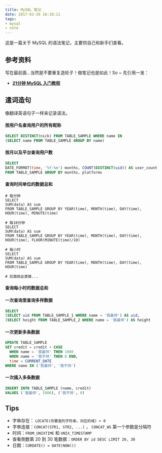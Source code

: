 ```yaml
---
title: MySQL 笔记
date: 2017-03-26 16:10:11
tags:
- mysql
- note
---
```



这是一篇关于 MySQL 的语法笔记，主要供自己和新手们查看。
<!-- more -->

## 参考资料

写在最前面...当然是不要重复造轮子！做笔记也是如此！So ~ 先引用一发：

- **[21分钟 MySQL 入门教程](http://www.cnblogs.com/mr-wid/archive/2013/05/09/3068229.html)**

## 遣词造句

像翻译英语句子一样来记录语法。

#### 按用户名查询用户的所有昵称

```sql
SELECT DISTINCT(nick) FROM TABLE_SAMPLE WHERE name IN
(SELECT name FROM TABLE_SAMPLE GROUP BY name)
```

#### 按月以及平台查询用户数

```sql
SELECT
DATE_FORMAT(time, '%Y-%m') months, COUNT(DISTINCT(uid)) AS user_count
FROM TABLE_SAMPLE GROUP BY months, platforms
```

#### 查询时间单位的数据总和

```mysql
# 每分钟
SELECT
SUM(data) AS sum
FROM TABLE_SAMPLE GROUP BY YEAR(time), MONTH(time), DAY(time), HOUR(time), MINUTE(time)

# 每10分钟
SELECT
SUM(data) AS sum
FROM TABLE_SAMPLE GROUP BY YEAR(time), MONTH(time), DAY(time), HOUR(time), FLOOR(MINUTE(time)/10)

# 每小时
SELECT
SUM(data) AS sum
FROM TABLE_SAMPLE GROUP BY YEAR(time), MONTH(time), DAY(time), HOUR(time)

# 后面依此类推...
```

#### 查询每小时的数据总和



#### 一次查询里查询多样数据

```sql
SELECT
(SELECT uid FROM TABLE_SAMPLE_1 WHERE name = '我最帅') AS uid,
(SELECT height FROM TABLE_SAMPLE_2 WHERE name = '我最帅') AS height
```

#### 一次更新多条数据

```sql
UPDATE TABLE_SAMPLE
SET credit = credit + CASE
  WHEN name = '我最帅' THEN 1000
  WHEN name = '我不帅' THEN 0 END,
  time = CURRENT_DATE
WHERE name IN ('我最帅', '我不帅')
```

#### 一次插入多条数据

```sql
INSERT INTO TABLE_SAMPLE (name, credit)
VALUES ('我最帅', 1000), ('我不帅', 0)
```


## Tips

- 字串存在： `LOCATE(你要查的字符串，对应的域) > 0`
- 字串连接：`CONCAT(STR1, STR2, ...)` ， `CONCAT_WS` 第一个参数是分隔符
- 时间：`FROM_UNIXTIME` 和 `UNIX_TIMESTAMP`
- 查看倒数第 20 到 30 笔数据：`ORDER BY id DESC LIMIT 20, 30`
- 日期：`CURDATE() = DATE(NOW())`